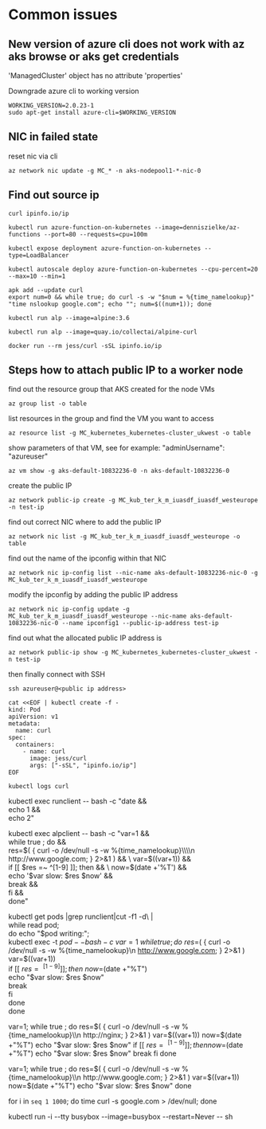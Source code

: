 # Common issues

## New version of azure cli does not work with az aks browse or aks get credentials

'ManagedCluster' object has no attribute 'properties'

Downgrade azure cli to working version

```
WORKING_VERSION=2.0.23-1
sudo apt-get install azure-cli=$WORKING_VERSION
```

## NIC in failed state
reset nic via cli
```
az network nic update -g MC_* -n aks-nodepool1-*-nic-0
```

## Find out source ip

```
curl ipinfo.io/ip

kubectl run azure-function-on-kubernetes --image=denniszielke/az-functions --port=80 --requests=cpu=100m

kubectl expose deployment azure-function-on-kubernetes --type=LoadBalancer

kubectl autoscale deploy azure-function-on-kubernetes --cpu-percent=20 --max=10 --min=1

apk add --update curl
export num=0 && while true; do curl -s -w "$num = %{time_namelookup}" "time nslookup google.com"; echo ""; num=$((num+1)); done

kubectl run alp --image=alpine:3.6

kubectl run alp --image=quay.io/collectai/alpine-curl

docker run --rm jess/curl -sSL ipinfo.io/ip
```

## Steps how to attach public IP to a worker node

find out the resource group that AKS created for the node VMs

    az group list -o table

list resources in the group and find the VM you want to access

    az resource list -g MC_kubernetes_kubernetes-cluster_ukwest -o table

show parameters of that VM, see for example: "adminUsername": "azureuser"

    az vm show -g aks-default-10832236-0 -n aks-default-10832236-0

create the public IP

    az network public-ip create -g MC_kub_ter_k_m_iuasdf_iuasdf_westeurope -n test-ip

find out correct NIC where to add the public IP

    az network nic list -g MC_kub_ter_k_m_iuasdf_iuasdf_westeurope -o table

find out the name of the ipconfig within that NIC

    az network nic ip-config list --nic-name aks-default-10832236-nic-0 -g MC_kub_ter_k_m_iuasdf_iuasdf_westeurope

modify the ipconfig by adding the public IP address

    az network nic ip-config update -g MC_kub_ter_k_m_iuasdf_iuasdf_westeurope --nic-name aks-default-10832236-nic-0 --name ipconfig1 --public-ip-address test-ip

find out what the allocated public IP address is

    az network public-ip show -g MC_kubernetes_kubernetes-cluster_ukwest -n test-ip

then finally connect with SSH

    ssh azureuser@<public ip address>

```
cat <<EOF | kubectl create -f -
kind: Pod
apiVersion: v1
metadata:
  name: curl
spec:
  containers:
    - name: curl
      image: jess/curl
      args: ["-sSL", "ipinfo.io/ip"]
EOF

kubectl logs curl
```

kubectl exec runclient -- bash -c "date && \
      echo 1 && \
      echo 2"


kubectl exec alpclient -- bash -c "var=1 && \
    while true ; do && \
      res=$( { curl -o /dev/null -s -w %{time_namelookup}\\\\n  http://www.google.com; } 2>&1 ) && \
      var=$((var+1)) && \
      if [[ $res =~ ^[1-9] ]]; then && \
        now=$(date +'%T') && \
        echo '$var slow: $res $now' && \
        break && \
      fi && \
    done"

kubectl get pods |grep runclient|cut -f1 -d\  |\
while read pod; \
 do echo "$pod writing:";\
  kubectl exec -t $pod -- bash -c \
 var=1 \
while true ; do \
  res=$( { curl -o /dev/null -s -w %{time_namelookup}\\n  http://www.google.com; } 2>&1 ) \
  var=$((var+1)) \
  if [[ $res =~ ^[1-9] ]]; then \
    now=$(date +"%T") \
    echo "$var slow: $res $now" \
    break \
  fi \
done \
done

var=1;
while true ; do
  res=$( { curl -o /dev/null -s -w %{time_namelookup}\\n  http://nginx; } 2>&1 )
  var=$((var+1))
  now=$(date +"%T")
  echo "$var slow: $res $now"
  if [[ $res =~ ^[1-9] ]]; then
    now=$(date +"%T")
    echo "$var slow: $res $now"
    break
  fi
done

var=1;
while true ; do
  res=$( { curl -o /dev/null -s -w %{time_namelookup}\\n  http://www.google.com; } 2>&1 )
  var=$((var+1))
  now=$(date +"%T")
  echo "$var slow: $res $now"
done

for i in `seq 1 1000`; do time curl -s google.com > /dev/null; done

kubectl run -i --tty busybox --image=busybox --restart=Never -- sh   
